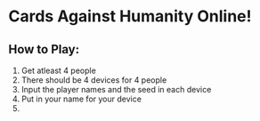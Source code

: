 # Cards Against Humanity Online!
## How to Play:
1. Get atleast 4 people 
2. There should be 4 devices for 4 people 
3. Input the player names and the seed in each device 
4. Put in your name for your device 
5. 